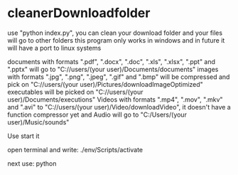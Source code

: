 # cleanerDownloadfolder

use "python index.py", you can clean your download folder and your files will go to other folders
this program only works in windows and in future it will have a port to linux systems

documents with formats ".pdf", ".docx", ".doc", ".xls", ".xlsx", ".ppt" and ".pptx" will go to "C://users/(your user)/Documents/documents"
images with formats ".jpg", ".png", ".jpeg", ".gif" and ".bmp" will be compressed and pick on "C://users/(your user)/Pictures/downloadImageOptimized"
executables will be picked on "C://users/(your user)/Documents/executions"
Videos with formats ".mp4", ".mov", ".mkv" and ".avi" to "C://users/(your user)/Video/downloadVideo", it doesn't have a function compressor yet
and Audio will go to "C:/Users/(your user)/Music/sounds"

Use start it

open terminal and write: ./env/Scripts/activate

next use: python 
